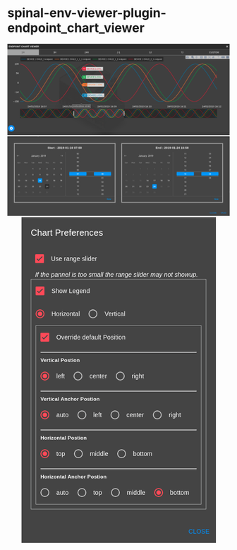 # spinal-env-viewer-plugin-endpoint_chart_viewer
<p align="center">
  <img src="./images/main.png" />
  <img src="./images/customTime.png" />
  <img src="./images/preference.png" />
</p>
